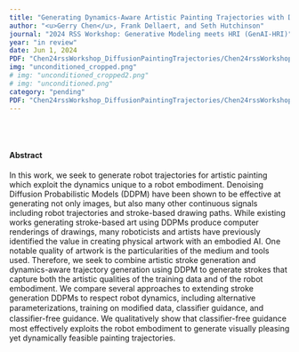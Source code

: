 ```yaml
---
title: "Generating Dynamics-Aware Artistic Painting Trajectories with Diffusion"
author: "<u>Gerry Chen</u>, Frank Dellaert, and Seth Hutchinson"
journal: "2024 RSS Workshop: Generative Modeling meets HRI (GenAI-HRI)"
year: "in review"
date: Jun 1, 2024
PDF: "Chen24rssWorkshop_DiffusionPaintingTrajectories/Chen24rssWorkshop_DiffusionPaintingTrajectories.pdf"
img: "unconditioned_cropped.png"
# img: "unconditioned_cropped2.png"
# img: "unconditioned.png"
category: "pending"
PDF: "Chen24rssWorkshop_DiffusionPaintingTrajectories/Chen24rssWorkshop_DiffusionPaintingTrajectories.pdf"
---
```


<br />
<br />

#### Abstract

In this work, we seek to generate robot trajectories for artistic painting which exploit the dynamics unique to a robot embodiment. Denoising Diffusion Probabilistic Models (DDPM) have been shown to be effective at generating not only images, but also many other continuous signals including robot trajectories and stroke-based drawing paths. While existing works generating stroke-based art using DDPMs produce computer renderings of drawings, many roboticists and artists have previously identified the value in creating physical artwork with an embodied AI. One notable quality of artwork is the particularities of the medium and tools used. Therefore, we seek to combine artistic stroke generation and dynamics-aware trajectory generation using DDPM to generate strokes that capture both the artistic qualities of the training data and of the robot embodiment. We compare several approaches to extending stroke generation DDPMs to respect robot dynamics, including alternative parameterizations, training on modiﬁed data, classiﬁer guidance, and classiﬁer-free guidance. We qualitatively show that classiﬁer-free guidance most effectively exploits the robot embodiment to generate visually pleasing yet dynamically feasible painting trajectories.

